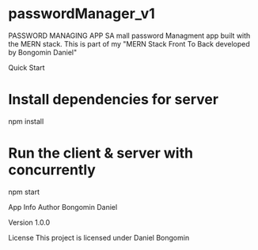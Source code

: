 # passwordManager_v1

PASSWORD MANAGING APP
SA mall password Managment app built with the MERN stack. This is part of my "MERN Stack Front To Back developed by Bongomin Daniel" 

Quick Start
# Install dependencies for server
npm install

# Run the client & server with concurrently
npm start

App Info
Author
Bongomin Daniel

Version
1.0.0

License
This project is licensed under Daniel Bongomin
